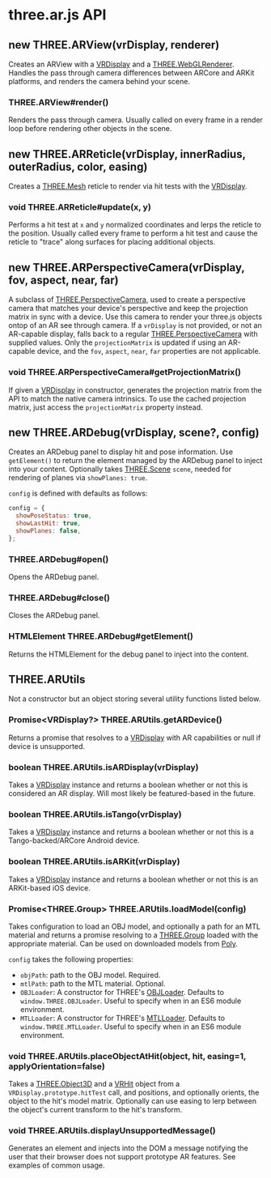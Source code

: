 # three.ar.js API

## new THREE.ARView(vrDisplay, renderer)

Creates an ARView with a [VRDisplay] and a [THREE.WebGLRenderer]. Handles the pass through camera differences between ARCore and ARKit platforms, and renders the camera behind your scene.

### THREE.ARView#render()

Renders the pass through camera. Usually called on every frame in a render loop before rendering other objects in the scene.

## new THREE.ARReticle(vrDisplay, innerRadius, outerRadius, color, easing)

Creates a [THREE.Mesh] reticle to render via hit tests with the [VRDisplay].

### void THREE.ARReticle#update(x, y)

Performs a hit test at `x` and `y` normalized coordinates and lerps the reticle
to the position. Usually called every frame to perform a hit test and cause the reticle
to "trace" along surfaces for placing additional objects.

## new THREE.ARPerspectiveCamera(vrDisplay, fov, aspect, near, far)

A subclass of [THREE.PerspectiveCamera], used to create a perspective camera that matches
your device's perspective and keep the projection matrix in sync with a device. Use
this camera to render your three.js objects ontop of an AR see through camera. If a `vrDisplay`
is not provided, or not an AR-capable display, falls back to a regular [THREE.PerspectiveCamera]
with supplied values. Only the `projectionMatrix` is updated if using an AR-capable device,
and the `fov`, `aspect`, `near`, `far` properties are not applicable.

### void THREE.ARPerspectiveCamera#getProjectionMatrix()

If given a [VRDisplay] in constructor, generates the projection matrix from the API to match the native camera intrinsics. To use the cached projection matrix, just access the `projectionMatrix` property instead.

## new THREE.ARDebug(vrDisplay, scene?, config)

Creates an ARDebug panel to display hit and pose information. Use `getElement()` to return the element managed by the ARDebug panel to inject into your content. Optionally takes [THREE.Scene] `scene`, needed for rendering of planes via `showPlanes: true`.

`config` is defined with defaults as follows:

```js
config = {
  showPoseStatus: true,
  showLastHit: true,
  showPlanes: false,
};
```

### THREE.ARDebug#open()

Opens the ARDebug panel.

### THREE.ARDebug#close()

Closes the ARDebug panel.

### HTMLElement THREE.ARDebug#getElement()

Returns the HTMLElement for the debug panel to inject into the content.

## THREE.ARUtils

Not a constructor but an object storing several utility functions listed below.

### Promise<VRDisplay?> THREE.ARUtils.getARDevice()

Returns a promise that resolves to a [VRDisplay] with AR capabilities or null if
device is unsupported.

### boolean THREE.ARUtils.isARDisplay(vrDisplay)

Takes a [VRDisplay] instance and returns a boolean whether or not this is considered an AR display. Will most likely be featured-based in the future.

### boolean THREE.ARUtils.isTango(vrDisplay)

Takes a [VRDisplay] instance and returns a boolean whether or not this is a Tango-backed/ARCore Android device.

### boolean THREE.ARUtils.isARKit(vrDisplay)

Takes a [VRDisplay] instance and returns a boolean whether or not this is an ARKit-based iOS device.
### Promise<THREE.Group> THREE.ARUtils.loadModel(config)

Takes configuration to load an OBJ model, and optionally a path for an MTL material and returns a promise resolving to a [THREE.Group] loaded with the appropriate material. Can be used on downloaded models from [Poly].

`config` takes the following properties:

* `objPath`: path to the OBJ model. Required.
* `mtlPath`: path to the MTL material. Optional.
* `OBJLoader`: A constructor for THREE's [OBJLoader]. Defaults to `window.THREE.OBJLoader`. Useful to specify when in an ES6 module environment.
* `MTLLoader`: A constructor for THREE's [MTLLoader]. Defaults to `window.THREE.MTLLoader`. Useful to specify when in an ES6 module environment.

### void THREE.ARUtils.placeObjectAtHit(object, hit, easing=1, applyOrientation=false)

Takes a [THREE.Object3D] and a [VRHit] object from a `VRDisplay.prototype.hitTest` call, and
positions, and optionally orients, the object to the hit's model matrix. Optionally can use
easing to lerp between the object's current transform to the hit's transform.

### void THREE.ARUtils.displayUnsupportedMessage()

Generates an element and injects into the DOM a message notifying the user that their browser does not support prototype AR features. See examples of common usage.

[VRDisplay]: https://developer.mozilla.org/en-US/docs/Web/API/VRDisplay
[THREE.WebGLRenderer]: https://threejs.org/docs/#api/renderers/WebGLRenderer
[THREE.PerspectiveCamera]: https://threejs.org/docs/#api/cameras/PerspectiveCamera
[THREE.Scene]: https://threejs.org/docs/#api/scenes/Scene
[THREE.Material]: https://threejs.org/docs/#api/materials/Material
[THREE.Mesh]: https://threejs.org/docs/#api/objects/Mesh
[THREE.Group]: https://threejs.org/docs/#api/objects/Group
[THREE.BufferGeometry]: https://threejs.org/docs/#api/core/BufferGeometry
[THREE.Color]: https://threejs.org/docs/#api/math/Color
[THREE.Object3D]: https://threejs.org/docs/#api/core/Object3D
[OBJLoader]: https://github.com/mrdoob/three.js/blob/master/examples/js/loaders/OBJLoader.js
[MTLLoader]: https://github.com/mrdoob/three.js/blob/master/examples/js/loaders/MTLLoader.js
[HTMLElement]: https://developer.mozilla.org/en-US/docs/Web/API/HTMLElement
[VRHit]: webvr_ar_extension.idl
[Poly]: https://poly.google.com/
